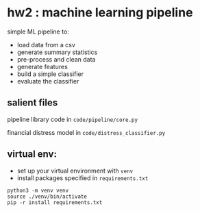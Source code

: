 # hw2 : machine learning pipeline

simple ML pipeline to:
- load data from a csv
- generate summary statistics
- pre-process and clean data 
- generate features
- build a simple classifier 
- evaluate the classifier 

## salient files
pipeline library code in `code/pipeline/core.py`

financial distress model in `code/distress_classifier.py`

## virtual env: 
- set up your virtual environment with `venv`
- install packages specified in `requirements.txt`
```
python3 -m venv venv
source ./venv/bin/activate
pip -r install requirements.txt
```
